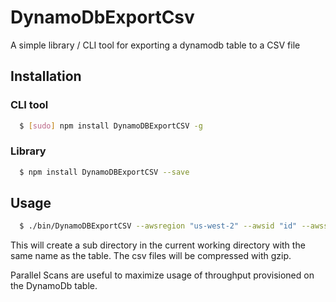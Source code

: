 # DynamoDbExportCsv

A simple library / CLI tool for exporting a dynamodb table to a CSV file

## Installation

### CLI tool
``` bash
  $ [sudo] npm install DynamoDBExportCSV -g
```

### Library
``` bash
  $ npm install DynamoDBExportCSV --save
```

## Usage
``` bash
  $ ./bin/DynamoDBExportCSV --awsregion "us-west-2" --awsid "id" --awssecret "secret" --table "mytable" --columns "columna,columnb,columnc" --gzip
```

This will create a sub directory in the current working directory with the same name as the table.  The csv files
will be compressed with gzip.

Parallel Scans are useful to maximize usage of throughput provisioned on the DynamoDb table.